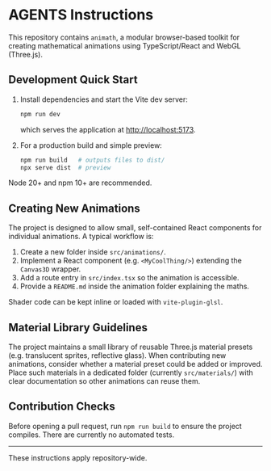 # AGENTS Instructions

This repository contains `animath`, a modular browser-based toolkit for creating mathematical animations using TypeScript/React and WebGL (Three.js).

## Development Quick Start

1. Install dependencies and start the Vite dev server:
   ```bash
   npm run dev
   ```
   which serves the application at <http://localhost:5173>.

2. For a production build and simple preview:
   ```bash
   npm run build   # outputs files to dist/
   npx serve dist  # preview
   ```

Node 20+ and npm 10+ are recommended.

## Creating New Animations

The project is designed to allow small, self-contained React components for individual animations. A typical workflow is:

1. Create a new folder inside `src/animations/`.
2. Implement a React component (e.g. `<MyCoolThing/>`) extending the `Canvas3D` wrapper.
3. Add a route entry in `src/index.tsx` so the animation is accessible.
4. Provide a `README.md` inside the animation folder explaining the maths.

Shader code can be kept inline or loaded with `vite-plugin-glsl`.

## Material Library Guidelines

The project maintains a small library of reusable Three.js material presets
(e.g. translucent sprites, reflective glass). When contributing new animations,
consider whether a material preset could be added or improved. Place such
materials in a dedicated folder (currently `src/materials/`) with clear
documentation so other animations can reuse them.

## Contribution Checks

Before opening a pull request, run `npm run build` to ensure the project compiles. There are currently no automated tests.

---

These instructions apply repository-wide.
